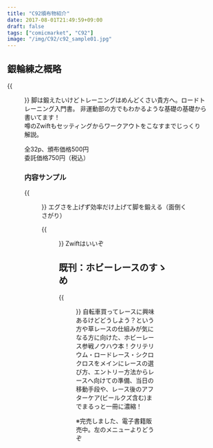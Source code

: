```yaml
---
title: "C92頒布物紹介"
date: 2017-08-01T21:49:59+09:00
draft: false
tags: ["comicmarket", "C92"]
image: "/img/C92/c92_sample01.jpg"
---
```

## 銀輪練之概略
{{<figure src="/img/C92/c92_sample01.jpg" width="30%">}}
脚は鍛えたいけどトレーニングはめんどくさい貴方へ。ロードトレーニング入門書。 非運動部の方でもわかるような基礎の基礎から書いてます！\
噂のZwiftもセッティングからワークアウトをこなすまでじっくり解説。

全32p、頒布価格500円\
委託価格750円（税込）

### 内容サンプル
{{<figure src="/img/C92/c92_sample02.jpg" width="30%">}}
エグさを上げず効率だけ上げて脚を鍛える（面倒くさがり）

{{<figure src="/img/C92/c92_sample03.jpg" width="30%">}}
Zwiftはいいぞ

## 既刊：ホビーレースのすゝめ
{{<figure src="/img/c90/c90_sample01.png" width="30%">}}
自転車買ってレースに興味あるけどどうしよう？という方や草レースの仕組みが気になる方に向けた、ホビーレース参戦ノウハウ本！クリテリウム・ロードレース・シクロクロスをメインにレースの選び方、エントリー方法からレースへ向けての準備、当日の移動手段や、レース後のアフターケア(ビールクズ含む)までまるっと一冊に濃縮！

※完売しました、電子書籍販売中。左のメニューよりどうぞ